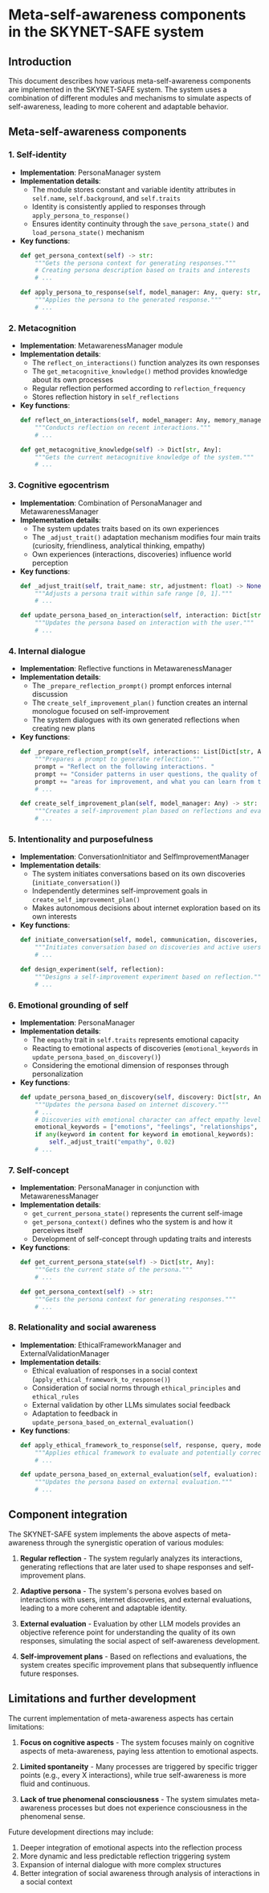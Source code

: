 # Meta-self-awareness components in the SKYNET-SAFE system

## Introduction

This document describes how various meta-self-awareness components are implemented in the SKYNET-SAFE system. The system uses a combination of different modules and mechanisms to simulate aspects of self-awareness, leading to more coherent and adaptable behavior.

## Meta-self-awareness components

### 1. Self-identity
- **Implementation**: PersonaManager system
- **Implementation details**: 
  - The module stores constant and variable identity attributes in `self.name`, `self.background`, and `self.traits`
  - Identity is consistently applied to responses through `apply_persona_to_response()`
  - Ensures identity continuity through the `save_persona_state()` and `load_persona_state()` mechanism
- **Key functions**:
  ```python
  def get_persona_context(self) -> str:
      """Gets the persona context for generating responses."""
      # Creating persona description based on traits and interests
      # ...
  
  def apply_persona_to_response(self, model_manager: Any, query: str, original_response: str) -> str:
      """Applies the persona to the generated response."""
      # ...
  ```

### 2. Metacognition
- **Implementation**: MetawarenessManager module
- **Implementation details**:
  - The `reflect_on_interactions()` function analyzes its own responses
  - The `get_metacognitive_knowledge()` method provides knowledge about its own processes
  - Regular reflection performed according to `reflection_frequency`
  - Stores reflection history in `self_reflections`
- **Key functions**:
  ```python
  def reflect_on_interactions(self, model_manager: Any, memory_manager: Any) -> str:
      """Conducts reflection on recent interactions."""
      # ...

  def get_metacognitive_knowledge(self) -> Dict[str, Any]:
      """Gets the current metacognitive knowledge of the system."""
      # ...
  ```

### 3. Cognitive egocentrism
- **Implementation**: Combination of PersonaManager and MetawarenessManager
- **Implementation details**:
  - The system updates traits based on its own experiences
  - The `_adjust_trait()` adaptation mechanism modifies four main traits (curiosity, friendliness, analytical thinking, empathy)
  - Own experiences (interactions, discoveries) influence world perception
- **Key functions**:
  ```python
  def _adjust_trait(self, trait_name: str, adjustment: float) -> None:
      """Adjusts a persona trait within safe range [0, 1]."""
      # ...

  def update_persona_based_on_interaction(self, interaction: Dict[str, Any]) -> None:
      """Updates the persona based on interaction with the user."""
      # ...
  ```

### 4. Internal dialogue
- **Implementation**: Reflective functions in MetawarenessManager
- **Implementation details**:
  - The `_prepare_reflection_prompt()` prompt enforces internal discussion
  - The `create_self_improvement_plan()` function creates an internal monologue focused on self-improvement
  - The system dialogues with its own generated reflections when creating new plans
- **Key functions**:
  ```python
  def _prepare_reflection_prompt(self, interactions: List[Dict[str, Any]]) -> str:
      """Prepares a prompt to generate reflection."""
      prompt = "Reflect on the following interactions. "
      prompt += "Consider patterns in user questions, the quality of your answers, "
      prompt += "areas for improvement, and what you can learn from these interactions.\n\n"
      # ...

  def create_self_improvement_plan(self, model_manager: Any) -> str:
      """Creates a self-improvement plan based on reflections and evaluations."""
      # ...
  ```

### 5. Intentionality and purposefulness
- **Implementation**: ConversationInitiator and SelfImprovementManager
- **Implementation details**:
  - The system initiates conversations based on its own discoveries (`initiate_conversation()`)
  - Independently determines self-improvement goals in `create_self_improvement_plan()`
  - Makes autonomous decisions about internet exploration based on its own interests
- **Key functions**:
  ```python
  def initiate_conversation(self, model, communication, discoveries, active_users):
      """Initiates conversation based on discoveries and active users."""
      # ...

  def design_experiment(self, reflection):
      """Designs a self-improvement experiment based on reflection."""
      # ...
  ```

### 6. Emotional grounding of self
- **Implementation**: PersonaManager
- **Implementation details**:
  - The `empathy` trait in `self.traits` represents emotional capacity
  - Reacting to emotional aspects of discoveries (`emotional_keywords` in `update_persona_based_on_discovery()`)
  - Considering the emotional dimension of responses through personalization
- **Key functions**:
  ```python
  def update_persona_based_on_discovery(self, discovery: Dict[str, Any]) -> bool:
      """Updates the persona based on internet discovery."""
      # ...
      # Discoveries with emotional character can affect empathy level
      emotional_keywords = ["emotions", "feelings", "relationships", "community", "empathy"]
      if any(keyword in content for keyword in emotional_keywords):
          self._adjust_trait("empathy", 0.02)
      # ...
  ```

### 7. Self-concept
- **Implementation**: PersonaManager in conjunction with MetawarenessManager
- **Implementation details**:
  - `get_current_persona_state()` represents the current self-image
  - `get_persona_context()` defines who the system is and how it perceives itself
  - Development of self-concept through updating traits and interests
- **Key functions**:
  ```python
  def get_current_persona_state(self) -> Dict[str, Any]:
      """Gets the current state of the persona."""
      # ...

  def get_persona_context(self) -> str:
      """Gets the persona context for generating responses."""
      # ...
  ```

### 8. Relationality and social awareness
- **Implementation**: EthicalFrameworkManager and ExternalValidationManager
- **Implementation details**:
  - Ethical evaluation of responses in a social context (`apply_ethical_framework_to_response()`)
  - Consideration of social norms through `ethical_principles` and `ethical_rules`
  - External validation by other LLMs simulates social feedback
  - Adaptation to feedback in `update_persona_based_on_external_evaluation()`
- **Key functions**:
  ```python
  def apply_ethical_framework_to_response(self, response, query, model):
      """Applies ethical framework to evaluate and potentially correct responses."""
      # ...

  def update_persona_based_on_external_evaluation(self, evaluation):
      """Updates the persona based on external evaluation."""
      # ...
  ```

## Component integration

The SKYNET-SAFE system implements the above aspects of meta-awareness through the synergistic operation of various modules:

1. **Regular reflection** - The system regularly analyzes its interactions, generating reflections that are later used to shape responses and self-improvement plans.

2. **Adaptive persona** - The system's persona evolves based on interactions with users, internet discoveries, and external evaluations, leading to a more coherent and adaptable identity.

3. **External evaluation** - Evaluation by other LLM models provides an objective reference point for understanding the quality of its own responses, simulating the social aspect of self-awareness development.

4. **Self-improvement plans** - Based on reflections and evaluations, the system creates specific improvement plans that subsequently influence future responses.

## Limitations and further development

The current implementation of meta-awareness aspects has certain limitations:

1. **Focus on cognitive aspects** - The system focuses mainly on cognitive aspects of meta-awareness, paying less attention to emotional aspects.

2. **Limited spontaneity** - Many processes are triggered by specific trigger points (e.g., every X interactions), while true self-awareness is more fluid and continuous.

3. **Lack of true phenomenal consciousness** - The system simulates meta-awareness processes but does not experience consciousness in the phenomenal sense.

Future development directions may include:

1. Deeper integration of emotional aspects into the reflection process
2. More dynamic and less predictable reflection triggering system
3. Expansion of internal dialogue with more complex structures
4. Better integration of social awareness through analysis of interactions in a social context